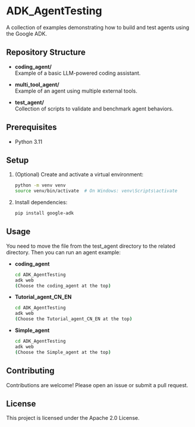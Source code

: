 # ADK_AgentTesting

A collection of examples demonstrating how to build and test agents using the Google ADK.

## Repository Structure

- **coding_agent/**  
  Example of a basic LLM-powered coding assistant.

- **multi_tool_agent/**  
  Example of an agent using multiple external tools.

- **test_agent/**  
  Collection of scripts to validate and benchmark agent behaviors.

## Prerequisites

- Python 3.11

## Setup

1. (Optional) Create and activate a virtual environment:
   ```bash
   python -m venv venv
   source venv/bin/activate  # On Windows: venv\Scripts\activate
   ```
2. Install dependencies:
   ```bash
   pip install google-adk
   ```
## Usage

You need to move the file from the test_agent directory to the related directory. Then you can run an agent example:

- **coding_agent**  
  ```bash
  cd ADK_AgentTesting
  adk web
  (Choose the coding_agent at the top)
  ```

- **Tutorial_agent_CN_EN**  
  ```bash
  cd ADK_AgentTesting
  adk web
  (Choose the Tutorial_agent_CN_EN at the top)
  ```

- **Simple_agent**  
  ```bash
  cd ADK_AgentTesting
  adk web
  (Choose the Simple_agent at the top)
  ```

## Contributing

Contributions are welcome! Please open an issue or submit a pull request.

## License

This project is licensed under the Apache 2.0 License.
